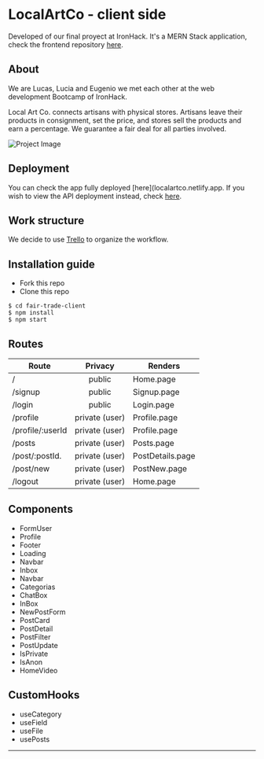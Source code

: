 # LocalArtCo - client side
Developed of our final proyect at IronHack. It's a MERN Stack application, check the frontend repository [here](https://github.com/eoGimenez/localartCo-server).

## About
We are Lucas, Lucia and Eugenio we met each other at the web development Bootcamp of IronHack. 

 Local Art Co. connects artisans with physical stores.  Artisans leave their products in consignment, set the price, and stores sell the products and earn a percentage. We guarantee a fair deal for all parties involved.

![Project Image](https://res.cloudinary.com/dxk04cijr/image/upload/v1678989961/localartco/navbarlogo_bjkqoq.png "Project Image")

## Deployment
You can check the app fully deployed [here](localartco.netlify.app. If you wish to view the API deployment instead, check [here](fairtrade.fly.dev).

## Work structure
We decide to use [Trello](https://trello.com/b/pWR9rkVU/app) to organize the workflow.

## Installation guide
- Fork this repo
- Clone this repo 

```shell
$ cd fair-trade-client
$ npm install
$ npm start
```

## Routes
| Route                | Privacy         | Renders                  |
| -------------------- | :-------------: | ------------------------ |
| /                    | public          | Home.page                |
| /signup              | public          | Signup.page              |
| /login               | public          | Login.page               |
| /profile             | private (user)  | Profile.page             |
| /profile/:userId     | private (user)  | Profile.page             |
| /posts               | private (user)  | Posts.page               |
| /post/:postId.       | private (user)  | PostDetails.page         |
| /post/new            | private (user)  | PostNew.page             |
| /logout              | private (user)  | Home.page                |


## Components
- FormUser
- Profile
- Footer
- Loading
- Navbar
- Inbox
- Navbar
- Categorias
- ChatBox
- InBox
- NewPostForm
- PostCard
- PostDetail
- PostFilter
- PostUpdate
- IsPrivate
- IsAnon
- HomeVideo

## CustomHooks
- useCategory
- useField
- useFile
- usePosts

---
